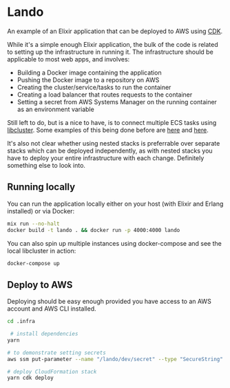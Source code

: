 # Lando

An example of an Elixir application that can be deployed to AWS using
[CDK](https://aws.amazon.com/cdk/).

While it's a simple enough Elixir application, the bulk of the code is related
to setting up the infrastructure in running it. The infrastructure should be
applicable to most web apps, and involves:

- Building a Docker image containing the application
- Pushing the Docker image to a repository on AWS
- Creating the cluster/service/tasks to run the container
- Creating a load balancer that routes requests to the container
- Setting a secret from AWS Systems Manager on the running container as an environment variable

Still left to do, but is a nice to have, is to connect multiple ECS tasks using
[libcluster](https://github.com/bitwalker/libcluster). Some examples of this
being done before are
[here](https://github.com/pro-football-focus/libcluster_ecs) and
[here](https://github.com/felipeloha/elixir-ecs).

It's also not clear whether using nested stacks is preferrable over separate
stacks which can be deployed independently, as with nested stacks you have to
deploy your entire infrastructure with each change. Definitely something else to
look into.

## Running locally

You can run the application locally either on your host (with Elixir and Erlang
installed) or via Docker:

```bash
mix run --no-halt
docker build -t lando . && docker run -p 4000:4000 lando
```

You can also spin up multiple instances using docker-compose and see the local
libcluster in action:

```bash
docker-compose up
```

## Deploy to AWS

Deploying should be easy enough provided you have access to an AWS account and
AWS CLI installed.

```bash
cd .infra

 # install dependencies
yarn

# to demonstrate setting secrets
aws ssm put-parameter --name "/lando/dev/secret" --type "SecureString" --value "My secret"

# deploy CloudFormation stack
yarn cdk deploy
```
